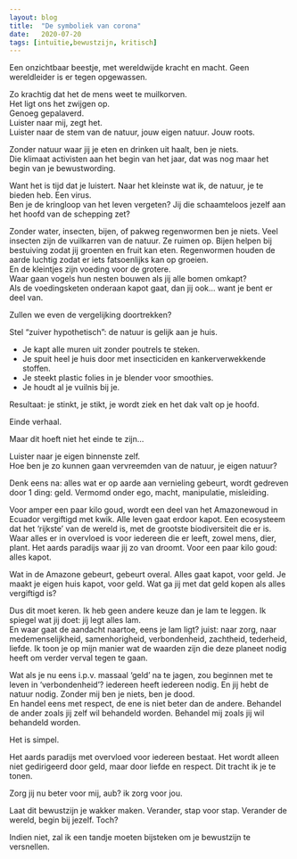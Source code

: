 ```yaml
---
layout: blog
title:  "De symboliek van corona"
date:   2020-07-20
tags: [intuïtie,bewustzijn, kritisch]
---
```



Een onzichtbaar beestje, met wereldwijde kracht en macht. Geen wereldleider is er tegen opgewassen.   

Zo krachtig dat het de mens weet te muilkorven.   
Het ligt ons het zwijgen op.   
Genoeg gepalaverd.   
Luister naar mij, zegt het.    
Luister naar de stem van de natuur, jouw eigen natuur. Jouw roots.   

Zonder natuur waar jij je eten en drinken uit haalt, ben je niets.    
Die klimaat activisten aan het begin van het jaar, dat was nog maar het begin van je bewustwording.    

Want het is tijd dat je luistert. Naar het kleinste wat ik, de natuur, je te bieden heb. Een virus.    
Ben je de kringloop van het leven vergeten? Jij die schaamteloos jezelf aan het hoofd van de schepping zet?    

Zonder water, insecten, bijen, of pakweg regenwormen ben je niets. Veel insecten zijn de vuilkarren van de natuur. Ze ruimen op. Bijen helpen bij bestuiving zodat jij groenten en fruit kan eten. Regenwormen houden de aarde luchtig zodat er iets fatsoenlijks kan op groeien.    
En de kleintjes zijn voeding voor de grotere.    
Waar gaan vogels hun nesten bouwen als jij alle bomen omkapt?    
Als de voedingsketen onderaan kapot gaat, dan jij ook… want je bent er deel van.   

Zullen we even de vergelijking doortrekken?   

Stel “zuiver hypothetisch”: de natuur is gelijk aan je huis.    

+ Je kapt alle muren uit zonder poutrels te steken.   
+ Je spuit heel je huis door met insecticiden en kankerverwekkende stoffen.   
+ Je steekt plastic folies in je blender voor smoothies.   
+ Je houdt al je vuilnis bij je.   

Resultaat: je stinkt, je stikt, je wordt ziek en het dak valt op je hoofd.   

Einde verhaal.   

Maar dit hoeft niet het einde te zijn…   

Luister naar je eigen binnenste zelf.    
Hoe ben je zo kunnen gaan vervreemden van de natuur, je eigen natuur?    

Denk eens na: alles wat er op aarde aan vernieling gebeurt, wordt gedreven door 1 ding: geld. Vermomd onder ego, macht, manipulatie, misleiding.   

Voor amper een paar kilo goud, wordt een deel van het Amazonewoud in Ecuador vergiftigd met kwik. Alle leven gaat erdoor kapot. Een ecosysteem dat het ‘rijkste’ van de wereld is, met de grootste biodiversiteit die er is. Waar alles er in overvloed is voor iedereen die er leeft, zowel mens, dier, plant. Het aards paradijs waar jij zo van droomt. Voor een paar kilo goud: alles kapot.   

Wat in de Amazone gebeurt, gebeurt overal. Alles gaat kapot, voor geld. Je maakt je eigen huis kapot, voor geld. Wat ga jij met dat geld kopen als alles vergiftigd is?   

Dus dit moet keren. Ik heb geen andere keuze dan je lam te leggen. Ik spiegel wat jij doet: jíj legt alles lam.   
En waar gaat de aandacht naartoe, eens je lam ligt? juist: naar zorg, naar medemenselijkheid, samenhorigheid, verbondenheid, zachtheid, tederheid, liefde. Ik toon je op mijn manier wat de waarden zijn die deze planeet nodig heeft om verder verval tegen te gaan.    

Wat als je nu eens i.p.v. massaal ‘geld’ na te jagen, zou beginnen met te leven in ‘verbondenheid’? iedereen heeft iedereen nodig. En jij hebt de natuur nodig. Zonder mij ben je niets, ben je dood.    
En handel eens met respect, de ene is niet beter dan de andere. Behandel de ander zoals jij zelf wil behandeld worden. Behandel mij zoals jij wil behandeld worden.    

Het is simpel.    

Het aards paradijs met overvloed voor iedereen bestaat. Het wordt alleen niet gedirigeerd door geld, maar door liefde en respect. Dit tracht ik je te tonen.   

Zorg jij nu beter voor mij, aub? ik zorg voor jou.    

Laat dit bewustzijn je wakker maken. Verander, stap voor stap. Verander de wereld, begin bij jezelf. Toch?   

Indien niet, zal ik een tandje moeten bijsteken om je bewustzijn te versnellen.   
